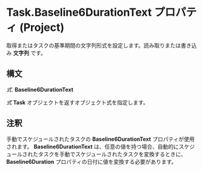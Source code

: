 
# Task.Baseline6DurationText プロパティ (Project)

取得またはタスクの基準期間の文字列形式を設定します。読み取りまたは書き込み **文字列** です。


## 構文

 _式_. **Baseline6DurationText**

 _式_ **Task** オブジェクトを返すオブジェクト式を指定します。


## 注釈

手動でスケジュールされたタスクの **Baseline6DurationText** プロパティが使用されます。 **Baseline6DurationText** は、任意の値を持つ場合、自動的にスケジュールされたタスクを手動でスケジュールされたタスクを変換するときに、 **Baseline6Duration** プロパティの日付に値を変換する必要があります。

